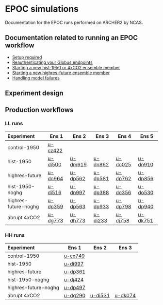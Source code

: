 # EPOC simulations

Documentation for the EPOC runs performed on ARCHER2 by NCAS. 

## Documentation related to running an EPOC workflow 

* [Setup required](setup)
* [Reauthenticating your Globus endpoints](reauthenticating_globus)
* [Starting a new hist-1950 or 4xCO2 ensemble member](ensemble_member)
* [Starting a new highres-future ensemble member](highres_future_member)
* [Handling model failures](model_failures)

## Experiment design 

## Production workflows

### LL runs

| Experiment | Ens 1 |  Ens 2 | Ens 3 |  Ens 4 | Ens 5 |
|:--- | --- | --- | --- | --- | --- |
| control-1950 | [u-cz422](suites/cz422) | 
| hist-1950 | [u-di500](suites/di500) | [u-dm619](suites/dm619) | [u-dn862](suites/dn862) | [u-do025](suites/do025) | [u-dn910](suites/dn910) |
| highres-future | [u-do964](suites/do964) | [u-dp562](suites/dp562) | [u-dp581](suites/dp581) | [u-dp762](suites/dp762) | [u-dp856](suites/dp856) | 
| hist-1950-noghg | [u-di516](suites/di516) | [u-dn997](suites/dn997) | [u-dp388](suites/dp388) | [u-do356](suites/do356) | [u-do530](suites/do530) |
| highres-future-noghg | [u-dp359](suites/dp359) | [u-dp563](suites/dp563) | [u-dp933](suites/dp933) | [u-dp798](suites/dp798) | [u-dp940](suites/dp940) | 
| abrupt 4xCO2 | [u-dg773](suites/dg773) | [u-dh773](suites/dh773) | [u-di233](suites/di233) | [u-dj758](suites/dj758) | [u-dk751](suites/dk751) |

### HH runs

| Experiment | Ens 1 | Ens 2 | Ens 3 |
|:--- | --- | --- | --- |
| control-1950 | [u-cx749](suites/cx749) | 
| hist-1950 | [u-di997](suites/di997) |
| highres-future | [u-dp361](suites/dp361) | 
| hist-1950-noghg | [u-dj424](suites/dj424) |
| highres-future-noghg | [u-dp497](suites/dp497) | 
| abrupt 4xCO2 | [u-dg290](suites/dg290) | [u-di531](suites/di531) | [u-dk074](suites/dk074) |
